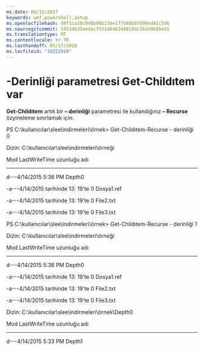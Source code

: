 ```yaml
---
ms.date: 06/12/2017
keywords: wmf,powershell,setup
ms.openlocfilehash: d9f1ca10c948b06b234e17f688b8f899ed41c5d6
ms.sourcegitcommit: 54534635eedacf531d8d6344019dc16a50b8b441
ms.translationtype: MT
ms.contentlocale: tr-TR
ms.lasthandoff: 05/17/2018
ms.locfileid: "34221910"
---
```

# <a name="get-childitem-has--depth-parameter"></a>-Derinliği parametresi Get-Childıtem var
**Get-Childıtem** artık bir **– derinliği** parametresi ile kullandığınız **– Recurse** özyineleme sınırlamak için:

PS C:\\kullanıcılar\\slee\\indirmeleri\\örnek&gt; Get-Childıtem-Recurse - derinliği 0

Dizin: C:\\kullanıcılar\\slee\\indirmeleri\\örneği

Mod LastWriteTime uzunluğu adı

---- ------------- ------ ----

d---4/14/2015 5:36 PM Depth0

-a---4/14/2015 tarihinde 13: 19'te 0 Dosya1.ref

-a---4/14/2015 tarihinde 13: 19'te 0 File2.txt

-a---4/14/2015 tarihinde 13: 19'te 0 File3.txt

PS C:\\kullanıcılar\\slee\\indirmeleri\\örnek&gt; Get-Childıtem-Recurse - derinliği 1

Dizin: C:\\kullanıcılar\\slee\\indirmeleri\\örneği

Mod LastWriteTime uzunluğu adı

---- ------------- ------ ----

d---4/14/2015 5:36 PM Depth0

-a---4/14/2015 tarihinde 13: 19'te 0 Dosya1.ref

-a---4/14/2015 tarihinde 13: 19'te 0 File2.txt

-a---4/14/2015 tarihinde 13: 19'te 0 File3.txt

Dizin: C:\\kullanıcılar\\slee\\indirmeleri\\örnek\\Depth0

Mod LastWriteTime uzunluğu adı

---- ------------- ------ ----

d---4/14/2015 5:33 PM Depth1

